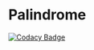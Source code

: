 # Palindrome
[![Codacy Badge](https://api.codacy.com/project/badge/Grade/2e3676b603d84ad4b28922a5f6279d58)](https://app.codacy.com/gh/JxRibeiro/Palindrome?utm_source=github.com&utm_medium=referral&utm_content=JxRibeiro/Palindrome&utm_campaign=Badge_Grade_Settings)